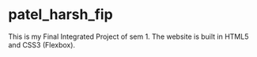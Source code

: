 # patel_harsh_fip
This is my Final Integrated Project of sem 1. The website is built in HTML5 and CSS3 (Flexbox).

